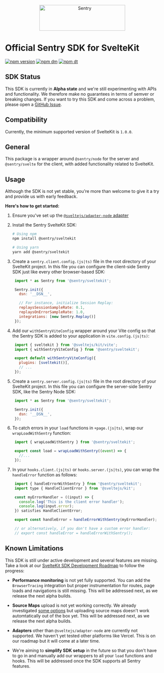 <p align="center">
  <a href="https://sentry.io/?utm_source=github&utm_medium=logo" target="_blank">
    <img src="https://sentry-brand.storage.googleapis.com/sentry-wordmark-dark-280x84.png" alt="Sentry" width="280" height="84">
  </a>
</p>

# Official Sentry SDK for SvelteKit

[![npm version](https://img.shields.io/npm/v/@sentry/sveltekit.svg)](https://www.npmjs.com/package/@sentry/sveltekit)
[![npm dm](https://img.shields.io/npm/dm/@sentry/sveltekit.svg)](https://www.npmjs.com/package/@sentry/sveltekit)
[![npm dt](https://img.shields.io/npm/dt/@sentry/sveltekit.svg)](https://www.npmjs.com/package/@sentry/sveltekit)

<!--
TODO: No docs yet, comment back in once we have docs
## Links

- [Official SDK Docs](https://docs.sentry.io/platforms/javascript/guides/sveltekit/)
- [TypeDoc](http://getsentry.github.io/sentry-javascript/) -->

## SDK Status

This SDK is currently in **Alpha state** and we're still experimenting with APIs and functionality. We therefore make no guarantees in terms of semver or breaking changes. If you want to try this SDK and come across a problem, please open a [GitHub Issue](https://github.com/getsentry/sentry-javascript/issues/new/choose).

## Compatibility

Currently, the minimum supported version of SvelteKit is `1.0.0`.

## General

This package is a wrapper around `@sentry/node` for the server and `@sentry/svelte` for the client, with added functionality related to SvelteKit.

## Usage

Although the SDK is not yet stable, you're more than welcome to give it a try and provide us with early feedback.

**Here's how to get started:**

1. Ensure you've set up the [`@sveltejs/adapter-node` adapter](https://kit.svelte.dev/docs/adapter-node)

2. Install the Sentry SvelteKit SDK:

   ```bash
   # Using npm
   npm install @sentry/sveltekit

   # Using yarn
   yarn add @sentry/sveltekit
   ```

3. Create a `sentry.client.config.(js|ts)` file in the root directory of your SvelteKit project.
   In this file you can configure the client-side Sentry SDK just like every other browser-based SDK:

   ```javascript
    import * as Sentry from '@sentry/sveltekit';

    Sentry.init({
      dsn: '__DSN__',

      // For instance, initialize Session Replay:
      replaysSessionSampleRate: 0.1,
      replaysOnErrorSampleRate: 1.0,
      integrations: [new Sentry.Replay()]
    });
   ```

4. Add our `withSentryViteConfig` wrapper around your Vite config so that the Sentry SDK is added to your application in `vite.config.(js|ts)`:
   ```javascript
    import { sveltekit } from '@sveltejs/kit/vite';
    import { withSentryViteConfig } from '@sentry/sveltekit';

    export default withSentryViteConfig({
      plugins: [sveltekit()],
      // ...
    });
   ```

5. Create a `sentry.server.config.(js|ts)` file in the root directory of your SvelteKit project.
   In this file you can configure the server-side Sentry SDK, like the Sentry Node SDK:

   ```javascript
    import * as Sentry from '@sentry/sveltekit';

    Sentry.init({
      dsn: '__DSN__',
    });
   ```

6. To catch errors in your `load` functions in `+page.(js|ts)`, wrap our `wrapLoadWithSentry` function:

   ```javascript
    import { wrapLoadWithSentry } from '@sentry/sveltekit';

    export const load = wrapLoadWithSentry((event) => {
      //...
    });
   ```

7. In your `hooks.client.(js|ts)` or `hooks.server.(js|ts)`, you can wrap the `handleError` function as follows:

   ```javascript
    import { handleErrorWithSentry } from '@sentry/sveltekit';
    import type { HandleClientError } from '@sveltejs/kit';

    const myErrorHandler = ((input) => {
      console.log('This is the client error handler');
      console.log(input.error);
    }) satisfies HandleClientError;

    export const handleError = handleErrorWithSentry(myErrorHandler);

    // or alternatively, if you don't have a custom error handler:
    // export const handleError = handleErrorWithSentry();
   ```

## Known Limitations

This SDK is still under active development and several features are missing.
Take a look at our [SvelteKit SDK Development Roadmap](https://github.com/getsentry/sentry-javascript/issues/6692) to follow the progress:

- **Performance monitoring** is not yet fully supported.
  You can add the `BrowserTracing` integration but proper instrumentation for routes, page loads and navigations is still missing.
  This will be addressed next, as we release the next alpha builds.

- **Source Maps** upload is not yet working correctly.
  We already investigated [some options](https://github.com/getsentry/sentry-javascript/discussions/5838#discussioncomment-4696985) but uploading source maps doesn't work automtatically out of the box yet.
  This will be addressed next, as we release the next alpha builds.

- **Adapters** other than `@sveltejs/adapter-node` are currently not supported.
  We haven't yet tested other platforms like Vercel.
  This is on our roadmap but it will come at a later time.

- We're aiming to **simplify SDK setup** in the future so that you don't have to go in and manually add our wrappers to all your `load` functions and hooks.
  This will be addressed once the SDK supports all Sentry features.
